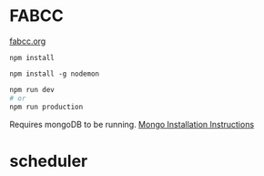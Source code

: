 # FABCC
[fabcc.org](https://fabcc.org)

```
npm install
```

```
npm install -g nodemon
```

```bash
npm run dev
# or
npm run production
```

Requires mongoDB to be running.
[Mongo Installation Instructions](https://www.mongodb.com/docs/manual/administration/install-community/)
# scheduler
